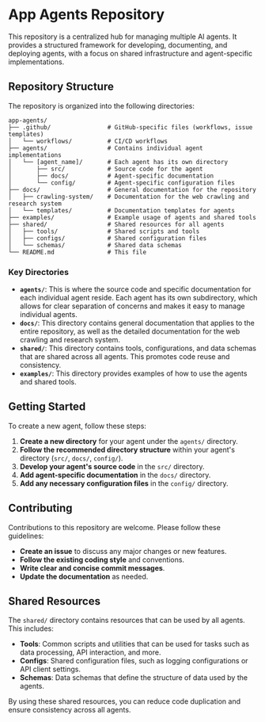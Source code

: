 # App Agents Repository

This repository is a centralized hub for managing multiple AI agents. It provides a structured framework for developing, documenting, and deploying agents, with a focus on shared infrastructure and agent-specific implementations.

## Repository Structure

The repository is organized into the following directories:

```
app-agents/
├── .github/                # GitHub-specific files (workflows, issue templates)
│   └── workflows/          # CI/CD workflows
├── agents/                 # Contains individual agent implementations
│   └── [agent_name]/       # Each agent has its own directory
│       ├── src/            # Source code for the agent
│       ├── docs/           # Agent-specific documentation
│       └── config/         # Agent-specific configuration files
├── docs/                   # General documentation for the repository
│   ├── crawling-system/    # Documentation for the web crawling and research system
│   └── templates/          # Documentation templates for agents
├── examples/               # Example usage of agents and shared tools
├── shared/                 # Shared resources for all agents
│   ├── tools/              # Shared scripts and tools
│   ├── configs/            # Shared configuration files
│   └── schemas/            # Shared data schemas
└── README.md               # This file
```

### Key Directories

*   **`agents/`**: This is where the source code and specific documentation for each individual agent reside. Each agent has its own subdirectory, which allows for clear separation of concerns and makes it easy to manage individual agents.
*   **`docs/`**: This directory contains general documentation that applies to the entire repository, as well as the detailed documentation for the web crawling and research system.
*   **`shared/`**: This directory contains tools, configurations, and data schemas that are shared across all agents. This promotes code reuse and consistency.
*   **`examples/`**: This directory provides examples of how to use the agents and shared tools.

## Getting Started

To create a new agent, follow these steps:

1.  **Create a new directory** for your agent under the `agents/` directory.
2.  **Follow the recommended directory structure** within your agent's directory (`src/`, `docs/`, `config/`).
3.  **Develop your agent's source code** in the `src/` directory.
4.  **Add agent-specific documentation** in the `docs/` directory.
5.  **Add any necessary configuration files** in the `config/` directory.

## Contributing

Contributions to this repository are welcome. Please follow these guidelines:

*   **Create an issue** to discuss any major changes or new features.
*   **Follow the existing coding style** and conventions.
*   **Write clear and concise commit messages**.
*   **Update the documentation** as needed.

## Shared Resources

The `shared/` directory contains resources that can be used by all agents. This includes:

*   **Tools**: Common scripts and utilities that can be used for tasks such as data processing, API interaction, and more.
*   **Configs**: Shared configuration files, such as logging configurations or API client settings.
*   **Schemas**: Data schemas that define the structure of data used by the agents.

By using these shared resources, you can reduce code duplication and ensure consistency across all agents.

